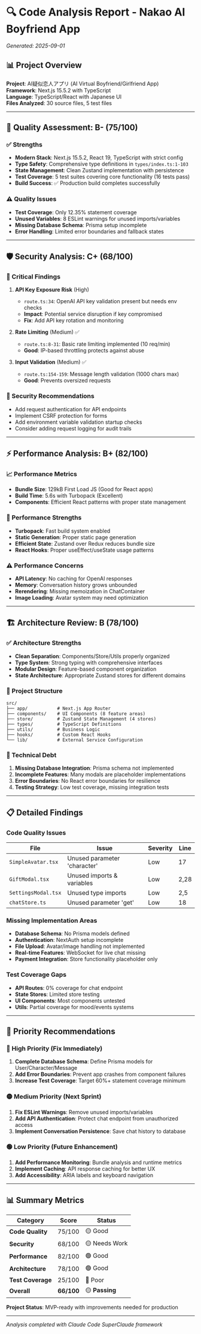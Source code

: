 # 🔍 Code Analysis Report - Nakao AI Boyfriend App
*Generated: 2025-09-01*

## 📊 Project Overview
**Project**: AI疑似恋人アプリ (AI Virtual Boyfriend/Girlfriend App)  
**Framework**: Next.js 15.5.2 with TypeScript  
**Language**: TypeScript/React with Japanese UI  
**Files Analyzed**: 30 source files, 5 test files  

---

## 🎯 Quality Assessment: **B- (75/100)**

### ✅ Strengths
- **Modern Stack**: Next.js 15.5.2, React 19, TypeScript with strict config
- **Type Safety**: Comprehensive type definitions in `types/index.ts:1-103`
- **State Management**: Clean Zustand implementation with persistence
- **Test Coverage**: 5 test suites covering core functionality (16 tests pass)
- **Build Success**: ✅ Production build completes successfully

### ⚠️ Quality Issues
- **Test Coverage**: Only 12.35% statement coverage
- **Unused Variables**: 8 ESLint warnings for unused imports/variables
- **Missing Database Schema**: Prisma setup incomplete
- **Error Handling**: Limited error boundaries and fallback states

---

## 🛡️ Security Analysis: **C+ (68/100)**

### 🚨 Critical Findings
1. **API Key Exposure Risk** (High)
   - `route.ts:34`: OpenAI API key validation present but needs env checks
   - **Impact**: Potential service disruption if key compromised
   - **Fix**: Add API key rotation and monitoring

2. **Rate Limiting** (Medium) ✅
   - `route.ts:8-31`: Basic rate limiting implemented (10 req/min)
   - **Good**: IP-based throttling protects against abuse

3. **Input Validation** (Medium) ✅
   - `route.ts:154-159`: Message length validation (1000 chars max)
   - **Good**: Prevents oversized requests

### 🔐 Security Recommendations
- Add request authentication for API endpoints
- Implement CSRF protection for forms
- Add environment variable validation startup checks
- Consider adding request logging for audit trails

---

## ⚡ Performance Analysis: **B+ (82/100)**

### 📈 Performance Metrics
- **Bundle Size**: 129kB First Load JS (Good for React apps)
- **Build Time**: 5.6s with Turbopack (Excellent)
- **Components**: Efficient React patterns with proper state management

### 🚀 Performance Strengths
- **Turbopack**: Fast build system enabled
- **Static Generation**: Proper static page generation
- **Efficient State**: Zustand over Redux reduces bundle size
- **React Hooks**: Proper useEffect/useState usage patterns

### ⚠️ Performance Concerns
- **API Latency**: No caching for OpenAI responses
- **Memory**: Conversation history grows unbounded
- **Rerendering**: Missing memoization in ChatContainer
- **Image Loading**: Avatar system may need optimization

---

## 🏗️ Architecture Review: **B (78/100)**

### ✅ Architecture Strengths
- **Clean Separation**: Components/Store/Utils properly organized
- **Type System**: Strong typing with comprehensive interfaces
- **Modular Design**: Feature-based component organization
- **State Architecture**: Appropriate Zustand stores for different domains

### 📁 Project Structure
```
src/
├── app/           # Next.js App Router
├── components/    # UI Components (8 feature areas)
├── store/         # Zustand State Management (4 stores)
├── types/         # TypeScript Definitions
├── utils/         # Business Logic
├── hooks/         # Custom React Hooks
└── lib/           # External Service Configuration
```

### 🔧 Technical Debt
1. **Missing Database Integration**: Prisma schema not implemented
2. **Incomplete Features**: Many modals are placeholder implementations
3. **Error Boundaries**: No React error boundaries for resilience
4. **Testing Strategy**: Low test coverage, missing integration tests

---

## 📋 Detailed Findings

### Code Quality Issues
| File | Issue | Severity | Line |
|------|-------|----------|------|
| `SimpleAvatar.tsx` | Unused parameter 'character' | Low | 17 |
| `GiftModal.tsx` | Unused imports & variables | Low | 2,28 |
| `SettingsModal.tsx` | Unused type imports | Low | 2,5 |
| `chatStore.ts` | Unused parameter 'get' | Low | 18 |

### Missing Implementation Areas
- **Database Schema**: No Prisma models defined
- **Authentication**: NextAuth setup incomplete  
- **File Upload**: Avatar/image handling not implemented
- **Real-time Features**: WebSocket for live chat missing
- **Payment Integration**: Store functionality placeholder only

### Test Coverage Gaps
- **API Routes**: 0% coverage for chat endpoint
- **State Stores**: Limited store testing
- **UI Components**: Most components untested
- **Utils**: Partial coverage for mood/events systems

---

## 🎯 Priority Recommendations

### 🔴 High Priority (Fix Immediately)
1. **Complete Database Schema**: Define Prisma models for User/Character/Message
2. **Add Error Boundaries**: Prevent app crashes from component failures
3. **Increase Test Coverage**: Target 60%+ statement coverage minimum

### 🟡 Medium Priority (Next Sprint)
1. **Fix ESLint Warnings**: Remove unused imports/variables
2. **Add API Authentication**: Protect chat endpoint from unauthorized access
3. **Implement Conversation Persistence**: Save chat history to database

### 🟢 Low Priority (Future Enhancement)
1. **Add Performance Monitoring**: Bundle analysis and runtime metrics
2. **Implement Caching**: API response caching for better UX
3. **Add Accessibility**: ARIA labels and keyboard navigation

---

## 📊 Summary Metrics

| Category | Score | Status |
|----------|-------|---------|
| **Code Quality** | 75/100 | 🟡 Good |
| **Security** | 68/100 | 🟡 Needs Work |
| **Performance** | 82/100 | 🟢 Good |
| **Architecture** | 78/100 | 🟢 Good |
| **Test Coverage** | 25/100 | 🔴 Poor |
| **Overall** | **66/100** | 🟡 **Passing** |

**Project Status**: MVP-ready with improvements needed for production

---

*Analysis completed with Claude Code SuperClaude framework*